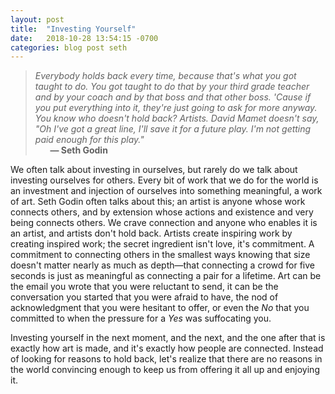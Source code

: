 ```yaml
---
layout: post
title:  "Investing Yourself"
date:   2018-10-28 13:54:15 -0700
categories: blog post seth
---
```


> *Everybody holds back every time, because that's what you got taught to do. You got taught to do that by your third grade teacher and by your coach and by that boss and that other boss. 'Cause if you put everything into it, they're just going to ask for more anyway. You know who doesn't hold back? Artists. David Mamet doesn't say, "Oh I've got a great line, I'll save it for a future play. I'm not getting paid enough for this play."* 
 <br>&nbsp;&nbsp;&nbsp;&nbsp;&nbsp;&nbsp;__&mdash; Seth Godin__

 We often talk about investing in ourselves, but rarely do we talk about investing ourselves for others. Every bit of work that we do for the world is an investment and injection of ourselves into something meaningful, a work of art. Seth Godin often talks about this; an artist is anyone whose work connects others, and by extension whose actions and existence and very being connects others. We crave connection and anyone who enables it is an artist, and artists don't hold back. Artists create inspiring work by creating inspired work; the secret ingredient isn't love, it's commitment. A commitment to connecting others in the smallest ways knowing that size doesn't matter nearly as much as depth—that connecting a crowd for five seconds is just as meaningful as connecting a pair for a lifetime. Art can be the email you wrote that you were reluctant to send, it can be the conversation you started that you were afraid to have, the nod of acknowledgment that you were hesitant to offer, or even the *No* that you committed to when the pressure for a *Yes* was suffocating you. 

 Investing yourself in the next moment, and the next, and the one after that is exactly how art is made, and it's exactly how people are connected. Instead of looking for reasons to hold back, let's realize that there are no reasons in the world convincing enough to keep us from offering it all up and enjoying it. 